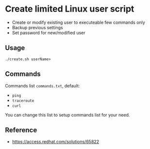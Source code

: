 # Create limited Linux user script

* Create or modify existing user to executeable few commands only
* Backup previous settings
* Set password for new/modified user

## Usage

```
./create.sh userName>
```

## Commands

Commands list `commands.txt`, default:

- `ping`
- `traceroute`
- `curl`

You can change this list to setup commands list for your need.

## Reference

* https://access.redhat.com/solutions/65822